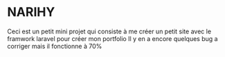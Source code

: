 <h1> NARIHY </h1>
<p>
    Ceci est un petit mini projet qui consiste à me créer un petit site avec le framwork laravel pour créer mon portfolio
    Il y en a encore quelques bug a corriger mais il fonctionne à 70%
</p>
